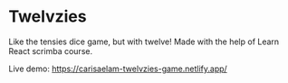 # Twelvzies

Like the tensies dice game, but with twelve! Made with the help of Learn React scrimba course. 

Live demo: https://carisaelam-twelvzies-game.netlify.app/


